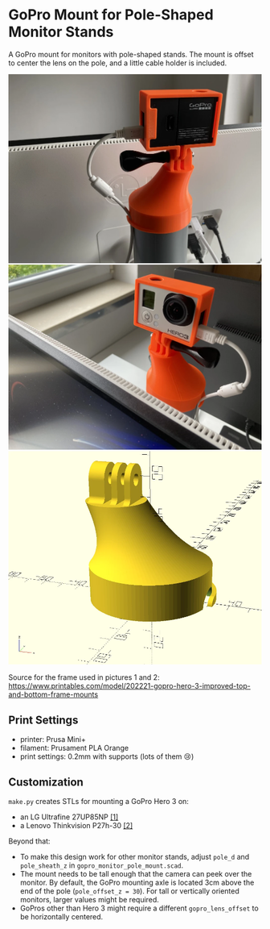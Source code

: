 # GoPro Mount for Pole-Shaped Monitor Stands
A GoPro mount for monitors with pole-shaped stands. The mount is offset to center the lens on the pole, and a little cable holder is included.

![](docs/back.webp)
![](docs/front.webp)
![](docs/preview.webp)

Source for the frame used in pictures 1 and 2: https://www.printables.com/model/202221-gopro-hero-3-improved-top-and-bottom-frame-mounts

## Print Settings
* printer: Prusa Mini+
* filament: Prusament PLA Orange
* print settings: 0.2mm with supports (lots of them 😢)

## Customization
`make.py` creates STLs for mounting a GoPro Hero 3 on:
- an LG Ultrafine 27UP85NP [[1]](https://www.lg.com/uk/monitors/uhd-4k-5k/27up85np-w/)
- a Lenovo Thinkvision P27h-30 [[2]](https://www.lenovo.com/gh/en/monitors/p27h-30)

Beyond that:
* To make this design work for other monitor stands, adjust `pole_d` and `pole_sheath_z` in `gopro_monitor_pole_mount.scad`.
* The mount needs to be tall enough that the camera can peek over the monitor. By default, the GoPro mounting axle is located 3cm above the end of the pole (`pole_offset_z = 30`). For tall or vertically oriented monitors, larger values might be required.
* GoPros other than Hero 3 might require a different `gopro_lens_offset` to be horizontally centered.
